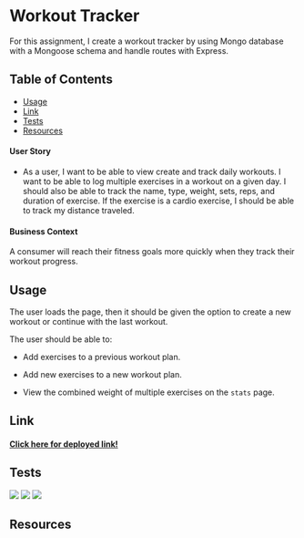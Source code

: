 # Workout Tracker

For this assignment, I create a workout tracker by using Mongo database with a Mongoose schema and handle routes with Express.

## Table of Contents
* [Usage](#Usage)
* [Link](#Link)
* [Tests](#Tests)
* [Resources](#Resources)

#### User Story
* As a user, I want to be able to view create and track daily workouts. I want to be able to log multiple exercises in a workout on a given day. I should also be able to track the name, type, weight, sets, reps, and duration of exercise. If the exercise is a cardio exercise, I should be able to track my distance traveled.

#### Business Context
A consumer will reach their fitness goals more quickly when they track their workout progress.

## Usage

The user loads the page, then it should be given the option to create a new workout or continue with the last workout.

The user should be able to:

  * Add exercises to a previous workout plan.

  * Add new exercises to a new workout plan.

  * View the combined weight of multiple exercises on the `stats` page.

## Link

#### [Click here for deployed link!]()

## Tests
![](./Assets/burger.png)
![](./Assets/console.png)
![](./Assets/mysql.png)

## Resources
